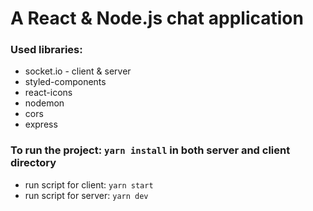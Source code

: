# A React & Node.js chat application

### Used libraries:
- socket.io - client & server
- styled-components
- react-icons
- nodemon
- cors
- express

### To run the project: `yarn install` in both server and client directory
- run script for client: `yarn start`
- run script for server: `yarn dev`
